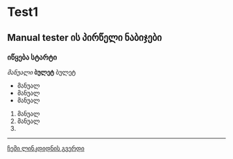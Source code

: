 # Test1
## Manual tester ის პირწელი ნაბიჯები
### იწყება სტარტი

*მანუალი*
**ბულეტ**
ბულეტ
- მანუალ
- მანუალ
- მანუალ


1. მანუალ
2. მანუალ
3. 

-------------------------------------------------------------------------------------------------------------------------------------

[ჩემი ლინკდიდნის გვერდი](https://englishforit.org/GSE-43-58-certification)
